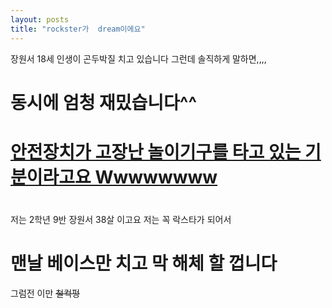 ```yaml
---
layout: posts
title: "rockster가  dream이에요"
---
```


장원서 18세
인생이 곤두박질 치고 있습니다
그런데 솔직하게 말하면,,,,
# 
# 
#
#
#
#
#
#
# 동시에 엄청 재밌습니다^^
# [안전장치가 고장난 놀이기구를 타고 있는 기분이라고요 Wwwwwwww](https://youtu.be/fLfidWT5n-s?si=jJfYSWbIMuEiabaM)
#
#
#
#
#
#
#
#
#
#
#
#
#
#
#
저는 2학년 9반 장원서 38살 이고요
저는 꼭 락스타가 되어서
# 맨날 베이스만 치고 막 해체 할 껍니다
그럼전 이만 
~~철컥펑~~



